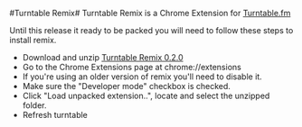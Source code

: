#Turntable Remix#
Turntable Remix is a Chrome Extension for [Turntable.fm](http://turntable.fm)

Until this release it ready to be packed you will need to follow these steps to install remix.

* Download and unzip [Turntable Remix 0.2.0](https://github.com/overra/Turntable-Remix/zipball/0.2.0)
* Go to the Chrome Extensions page at chrome://extensions
* If you're using an older version of remix you'll need to disable it.
* Make sure the "Developer mode" checkbox is checked.
* Click "Load unpacked extension..", locate and select the unzipped folder.
* Refresh turntable 